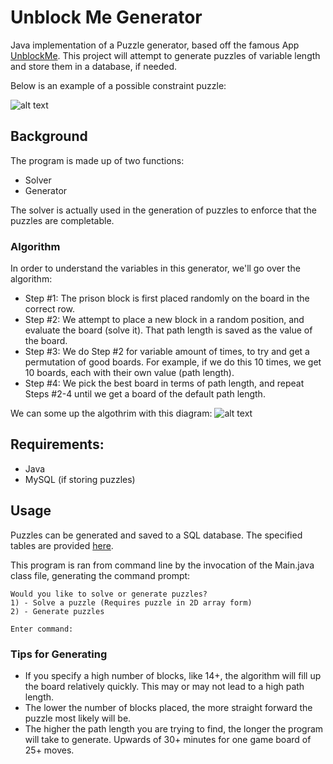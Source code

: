 # Unblock Me Generator
Java implementation of a Puzzle generator, based off the famous App [UnblockMe](https://www.google.com/#q=unblockme&*). This project will attempt to generate puzzles of variable length and store them in a database, if needed.

Below is an example of a possible constraint puzzle:

![alt text](https://github.com/Unknowncmbk/unblock-me-generator/blob/master/img/example.png "Example Puzzle")

## Background
The program is made up of two functions:
- Solver
- Generator

The solver is actually used in the generation of puzzles to enforce that the puzzles are completable. 

### Algorithm
In order to understand the variables in this generator, we'll go over the algorithm:
- Step #1: The prison block is first placed randomly on the board in the correct row.
- Step #2: We attempt to place a new block in a random position, and evaluate the board (solve it). That path length is saved as the value of the board.
- Step #3: We do Step #2 for variable amount of times, to try and get a permutation of good boards. For example, if we do this 10 times, we get 10 boards, each with their own value (path length).
- Step #4: We pick the best board in terms of path length, and repeat Steps #2-4 until we get a board of the default path length.

We can some up the algothrim with this diagram:
![alt text](https://github.com/Unknowncmbk/unblock-me-generator/blob/master/img/algorithm.png "Example Generation")

## Requirements:
- Java
- MySQL (if storing puzzles)

## Usage
Puzzles can be generated and saved to a SQL database. The specified tables are provided [here](https://github.com/Unknowncmbk/unblock-me-generator/blob/master/setup/database-schema.txt).

This program is ran from command line by the invocation of the Main.java class file, generating the command prompt:

```
Would you like to solve or generate puzzles?
1) - Solve a puzzle (Requires puzzle in 2D array form)
2) - Generate puzzles

Enter command: 
```

### Tips for Generating
- If you specify a high number of blocks, like 14+, the algorithm will fill up the board relatively quickly. This may or may not lead to a high path length.
- The lower the number of blocks placed, the more straight forward the puzzle most likely will be.
- The higher the path length you are trying to find, the longer the program will take to generate. Upwards of 30+ minutes for one game board of 25+ moves.


